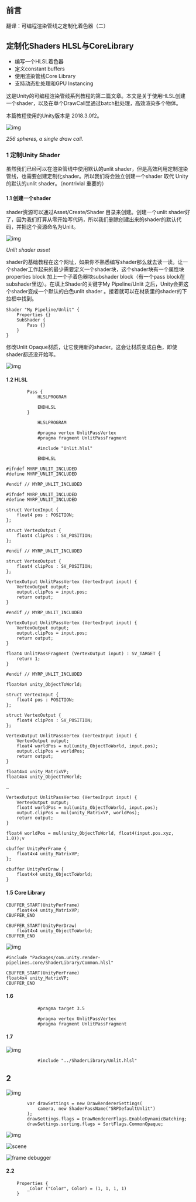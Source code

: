 ## 前言

翻译：可编程渲染管线之定制化着色器（二）



## 定制化Shaders  HLSL与CoreLibrary

* 编写一个HLSL着色器
* 定义constant buffers
* 使用渲染管线Core Library
* 支持动态批处理和GPU Instancing

这是Unity的可编程渲染管线系列教程的第二篇文章。本文是关于使用HLSL创建一个shader，以及在单个DrawCall里通过batch批处理，高效渲染多个物体。

本篇教程使用的Unity版本是 2018.3.0f2。

![img](https://catlikecoding.com/unity/tutorials/scriptable-render-pipeline/custom-shaders/tutorial-image.jpg)

*256 spheres, a single draw call.*



### 1 定制Unity Shader

虽然我们已经可以在渲染管线中使用默认的unlit shader，但是高效利用定制渲染管线，也需要创建定制化shader。所以我们将会独立创建一个shader 取代 Unity的默认的unlit shader。（nontrivial 重要的）


#### 1.1 创建一个shader

shader资源可以通过Asset/Create/Shader 目录来创建。创建一个unlit shader好了，因为我们打算从零开始写代码，所以我们删除创建出来的shader的默认代码，并把这个资源命名为Unlit。

![img](https://catlikecoding.com/unity/tutorials/scriptable-render-pipeline/custom-shaders/custom-unlit-shader/unlit-shader.png)

*Unlit shader asset*

shader的基础教程在这个网址，如果你不熟悉编写shader那么就去读一读。让一个shader工作起来的最少需要定义一个shader块，这个shader块有一个属性块properties block 加上一个子着色器块subshader block（有一个pass block在 subshader里边）。在填上Shader的关键字My Pipeline/Unlit 之后，Unity会把这个shader变成一个默认的白色unlit shader 。接着就可以在材质里的shader的下拉框中找到。

```
Shader "My Pipeline/Unlit" {
	Properties {}
	SubShader {
		Pass {}
	}
}
```

修改Unlit Opaque材质，让它使用新的shader。这会让材质变成白色，即使shader都还没开始写。

![img](https://catlikecoding.com/unity/tutorials/scriptable-render-pipeline/custom-shaders/custom-unlit-shader/unlit-opaque-material.png)



#### 1.2 HLSL



```
		Pass {
			HLSLPROGRAM
			
			ENDHLSL
		}
```



```
			HLSLPROGRAM
			
			#pragma vertex UnlitPassVertex
			#pragma fragment UnlitPassFragment
			
			#include "Unlit.hlsl"
			
			ENDHLSL
```



```
#ifndef MYRP_UNLIT_INCLUDED
#define MYRP_UNLIT_INCLUDED

#endif // MYRP_UNLIT_INCLUDED
```



```
#ifndef MYRP_UNLIT_INCLUDED
#define MYRP_UNLIT_INCLUDED

struct VertexInput {
	float4 pos : POSITION;
};

struct VertexOutput {
	float4 clipPos : SV_POSITION;
};

#endif // MYRP_UNLIT_INCLUDED
```





```
struct VertexOutput {
	float4 clipPos : SV_POSITION;
};

VertexOutput UnlitPassVertex (VertexInput input) {
	VertexOutput output;
	output.clipPos = input.pos;
	return output;
}

#endif // MYRP_UNLIT_INCLUDED
```



```
VertexOutput UnlitPassVertex (VertexInput input) {
	VertexOutput output;
	output.clipPos = input.pos;
	return output;
}

float4 UnlitPassFragment (VertexOutput input) : SV_TARGET {
	return 1;
}

#endif // MYRP_UNLIT_INCLUDED
```



```
float4x4 unity_ObjectToWorld;

struct VertexInput {
	float4 pos : POSITION;
};

struct VertexOutput {
	float4 clipPos : SV_POSITION;
};

VertexOutput UnlitPassVertex (VertexInput input) {
	VertexOutput output;
	float4 worldPos = mul(unity_ObjectToWorld, input.pos);
	output.clipPos = worldPos;
	return output;
}
```









```
float4x4 unity_MatrixVP;
float4x4 unity_ObjectToWorld;

…

VertexOutput UnlitPassVertex (VertexInput input) {
	VertexOutput output;
	float4 worldPos = mul(unity_ObjectToWorld, input.pos);
	output.clipPos = mul(unity_MatrixVP, worldPos);
	return output;
}
```



```
float4 worldPos = mul(unity_ObjectToWorld, float4(input.pos.xyz, 1.0));v
```





```
cbuffer UnityPerFrame {
	float4x4 unity_MatrixVP;
};

cbuffer UnityPerDraw {
	float4x4 unity_ObjectToWorld;
}
```



#### 1.5 Core Library

```
CBUFFER_START(UnityPerFrame)
	float4x4 unity_MatrixVP;
CBUFFER_END

CBUFFER_START(UnityPerDraw)
	float4x4 unity_ObjectToWorld;
CBUFFER_END
```

![img](https://catlikecoding.com/unity/tutorials/scriptable-render-pipeline/custom-shaders/custom-unlit-shader/core-package.png)

```
#include "Packages/com.unity.render-pipelines.core/ShaderLibrary/Common.hlsl"

CBUFFER_START(UnityPerFrame)
float4x4 unity_MatrixVP;
CBUFFER_END
```





#### 1.6 

```
			#pragma target 3.5
			
			#pragma vertex UnlitPassVertex
			#pragma fragment UnlitPassFragment
```





#### 1.7



![img](https://catlikecoding.com/unity/tutorials/scriptable-render-pipeline/custom-shaders/custom-unlit-shader/folder-structure.png)



```
			#include "../ShaderLibrary/Unlit.hlsl"
```





## 2



![img](https://catlikecoding.com/unity/tutorials/scriptable-render-pipeline/custom-shaders/dynamic-batching/spheres.png)







```
		var drawSettings = new DrawRendererSettings(
			camera, new ShaderPassName("SRPDefaultUnlit")
		);
		drawSettings.flags = DrawRendererFlags.EnableDynamicBatching;
		drawSettings.sorting.flags = SortFlags.CommonOpaque;
```





![img](https://catlikecoding.com/unity/tutorials/scriptable-render-pipeline/custom-shaders/dynamic-batching/no-batching.png)





![scene](https://catlikecoding.com/unity/tutorials/scriptable-render-pipeline/custom-shaders/dynamic-batching/cubes.png)



![frame debugger](https://catlikecoding.com/unity/tutorials/scriptable-render-pipeline/custom-shaders/dynamic-batching/batched.png)



#### 2.2

```
	Properties {
		_Color ("Color", Color) = (1, 1, 1, 1)
	}
```













